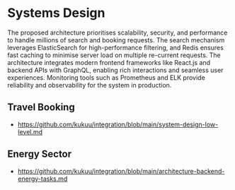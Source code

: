 # Systems Design

The proposed architecture prioritises scalability, security, and performance to handle millions of search and booking requests. The search mechanism leverages ElasticSearch for high-performance filtering, and Redis ensures fast caching to minimise server load on multiple re-current requests. The architecture integrates modern frontend frameworks like React.js and backend APIs with GraphQL, enabling rich interactions and seamless user experiences. Monitoring tools such as Prometheus and ELK provide reliability and observability for the system in production. 

## Travel Booking

- https://github.com/kukuu/integration/blob/main/system-design-low-level.md

## Energy Sector 

- https://github.com/kukuu/integration/blob/main/architecture-backend-energy-tasks.md

